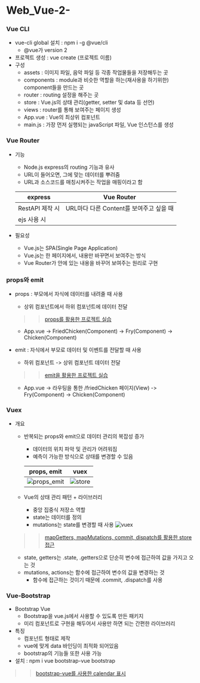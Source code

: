 # Web_Vue-2-

### Vue CLI
- vue-cli global 설치 : npm i -g @vue/cli
  - @vue가 version 2
- 프로젝트 생성 : vue create (프로젝트 이름)
- 구성
  - assets : 이미지 파일, 음악 파일 등 각종 작업물들을 저장해두는 곳
  - components : module과 비슷한 역할을 하는(재사용을 하기위한) component들을 만드는 곳
  - router : routing 설정을 해주는 곳
  - store : Vue.js의 상태 관리(getter, setter 및 data 등 선언)
  - views : router를 통해 보여주는 페이지 생성
  - App.vue : Vue의 최상위 컴포넌트
  - main.js : 가장 먼저 실행되는 javaScript 파일, Vue 인스턴스를 생성

### Vue Router
- 기능
  - Node.js express의 routing 기능과 유사
  - URL이 들어오면, 그에 맞는 데이터를 뿌려줌
  - URL과 소스코드를 매칭시켜주는 작업을 매핑이라고 함
  
  | express | Vue Router |
  | --- | --- |
  | RestAPI 제작 시 | URL마다 다른 Content를 보여주고 싶을 때 |
  | ejs 사용 시 |
  
- 필요성
  - Vue.js는 SPA(Single Page Application)
  - Vue.js는 한 페이지에서, 내용만 바꾸면서 보여주는 방식
  - Vue Router가 안에 있는 내용을 바꾸어 보여주는 원리로 구현
  
### props와 emit
- props : 부모에서 자식에 데이터를 내려줄 때 사용
  - 상위 컴포넌트에서 하위 컴포넌트에 데이터 전달
  
  >> [props를 활용한 프로젝트 실습](https://github.com/KimUJin3359/Web_Vue-2-/tree/master/project002/src)
    
    - App.vue -> FriedChicken(Component) -> Fry(Component) -> Chicken(Component)
  
- emit : 자식에서 부모로 데이터 및 이벤트를 전달할 때 사용
  - 하위 컴포넌트 -> 상위 컴포넌트 데이터 전달
  
  >> [emit을 활용한 프로젝트 실습](https://github.com/KimUJin3359/Web_Vue-2-/tree/master/project003/src)
  
    - App.vue -> 라우팅을 통한 /friedChicken 페이지(View) -> Fry(Component) -> Chicken(Component)

### Vuex
- 개요
  - 반복되는 props와 emit으로 데이터 관리의 복잡성 증가
    - 데이터의 위치 파악 및 관리가 어려워짐
    - 예측이 가능한 방식으로 상태를 변경할 수 있음
    
    | props, emit | vuex |
    | --- | --- |
    | ![props_emit](https://user-images.githubusercontent.com/50474972/110508867-d5396600-8144-11eb-9c49-b301c512ab65.jpg) | ![store](https://user-images.githubusercontent.com/50474972/110508870-d7032980-8144-11eb-8302-c058b056d55d.jpg) |
    
  - Vue의 상태 관리 패턴 + 라이브러리
    - 중앙 집중식 저장소 역할
    - state는 데이터를 정의
    - mutations는 state를 변경할 때 사용
    ![vuex](https://user-images.githubusercontent.com/50474972/110509759-cbfcc900-8145-11eb-83bf-0633517cc9b6.jpeg)
    
  >> [mapGetters, mapMutations, commit, dispatch를 활용한 store 접근](https://github.com/KimUJin3359/Web_Vue-2-/tree/master/project004/src)
  
    - state, getters는 .state, .getters으로 단순히 변수에 접근하여 값을 가지고 오는 것
    - mutations, actions는 함수에 접근하여 변수의 값을 변경하는 것
      - 함수에 접근하는 것이기 때문에 .commit, .dispatch를 사용
      
### Vue-Bootstrap
- Bootstrap Vue
  - Bootstrap을 vue.js에서 사용할 수 있도록 만든 패키지
  - 미리 컴포넌트로 구현을 해두어서 사용만 하면 되는 간편한 라이브러리
- 특징
  - 컴포넌트 형태로 제작
  - vue에 맞게 data 바인딩이 최적화 되어있음
  - bootstrap의 기능들 또한 사용 가능
- 설치 : npm i vue bootstrap-vue bootstrap

>> [bootstrap-vue를 사용한 calendar 표시](https://github.com/KimUJin3359/Web_Vue-2-/tree/master/project005/src)
  
  
